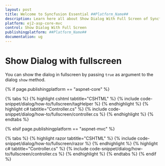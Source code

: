 ```yaml
---
layout: post
title: Welcome to Syncfusion Essential ##Platform_Name##
description: Learn here all about Show Dialog With Full Screen of Syncfusion Essential ##Platform_Name## widgets based on HTML5 and jQuery.
platform: ej2-asp-core-mvc
control: Show Dialog With Full Screen
publishingplatform: ##Platform_Name##
documentation: ug
---
```



# Show Dialog with fullscreen

You can show the dialog in fullscreen by passing `true` as argument to the dialog `show` method.

{% if page.publishingplatform == "aspnet-core" %}

{% tabs %}
{% highlight cshtml tabtitle="CSHTML" %}
{% include code-snippet/dialog/how-to/fullscreen/tagHelper %}
{% endhighlight %}
{% highlight c# tabtitle="Controller.cs" %}
{% include code-snippet/dialog/how-to/fullscreen/controller.cs %}
{% endhighlight %}
{% endtabs %}

{% elsif page.publishingplatform == "aspnet-mvc" %}

{% tabs %}
{% highlight razor tabtitle="CSHTML" %}
{% include code-snippet/dialog/how-to/fullscreen/razor %}
{% endhighlight %}
{% highlight c# tabtitle="Controller.cs" %}
{% include code-snippet/dialog/how-to/fullscreen/controller.cs %}
{% endhighlight %}
{% endtabs %}
{% endif %}

